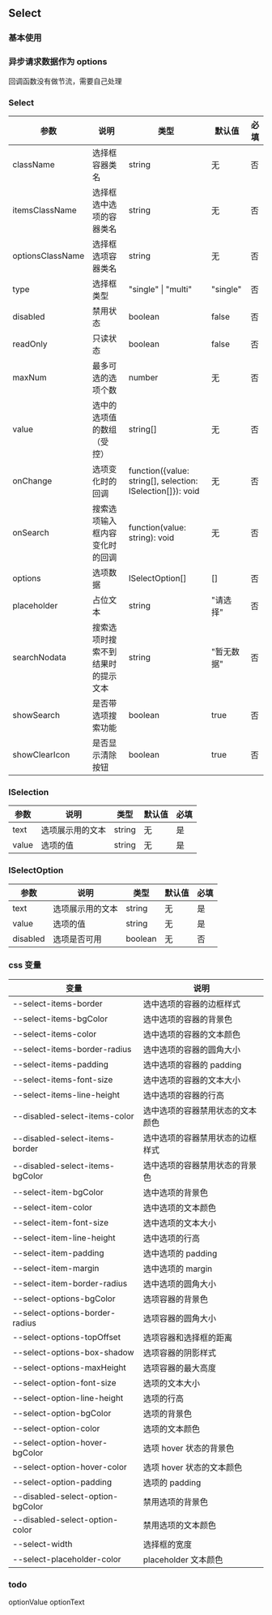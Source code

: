 ## Select

### 基本使用

<code src="../demo/select/select1.tsx"></code>

### 异步请求数据作为 options

回调函数没有做节流，需要自己处理

<code src="../demo/select/select2.tsx"></code>

### Select

| 参数             | 说明                               | 类型                                                       | 默认值     | 必填 |
| ---------------- | ---------------------------------- | ---------------------------------------------------------- | ---------- | ---- |
| className        | 选择框容器类名                     | string                                                     | 无         | 否   |
| itemsClassName   | 选择框选中选项的容器类名           | string                                                     | 无         | 否   |
| optionsClassName | 选择框选项容器类名                 | string                                                     | 无         | 否   |
| type             | 选择框类型                         | "single" \| "multi"                                        | "single"   | 否   |
| disabled         | 禁用状态                           | boolean                                                    | false      | 否   |
| readOnly         | 只读状态                           | boolean                                                    | false      | 否   |
| maxNum           | 最多可选的选项个数                 | number                                                     | 无         | 否   |
| value            | 选中的选项值的数组（受控）         | string[]                                                   | 无         | 否   |
| onChange         | 选项变化时的回调                   | function({value: string[], selection: ISelection[]}): void | 无         | 否   |
| onSearch         | 搜索选项输入框内容变化时的回调     | function(value: string): void                              | 无         | 否   |
| options          | 选项数据                           | ISelectOption[]                                            | []         | 否   |
| placeholder      | 占位文本                           | string                                                     | "请选择"   | 否   |
| searchNodata     | 搜索选项时搜索不到结果时的提示文本 | string                                                     | "暂无数据" | 否   |
| showSearch       | 是否带选项搜索功能                 | boolean                                                    | true       | 否   |
| showClearIcon    | 是否显示清除按钮                   | boolean                                                    | true       | 否   |

### ISelection

| 参数  | 说明             | 类型   | 默认值 | 必填 |
| ----- | ---------------- | ------ | ------ | ---- |
| text  | 选项展示用的文本 | string | 无     | 是   |
| value | 选项的值         | string | 无     | 是   |

### ISelectOption

| 参数     | 说明             | 类型    | 默认值 | 必填 |
| -------- | ---------------- | ------- | ------ | ---- |
| text     | 选项展示用的文本 | string  | 无     | 是   |
| value    | 选项的值         | string  | 无     | 是   |
| disabled | 选项是否可用     | boolean | 无     | 否   |

### css 变量

| 变量                             | 说明                             |
| -------------------------------- | -------------------------------- |
| --select-items-border            | 选中选项的容器的边框样式         |
| --select-items-bgColor           | 选中选项的容器的背景色           |
| --select-items-color             | 选中选项的容器的文本颜色         |
| --select-items-border-radius     | 选中选项的容器的圆角大小         |
| --select-items-padding           | 选中选项的容器的 padding         |
| --select-items-font-size         | 选中选项的容器的文本大小         |
| --select-items-line-height       | 选中选项的容器的行高             |
| --disabled-select-items-color    | 选中选项的容器禁用状态的文本颜色 |
| --disabled-select-items-border   | 选中选项的容器禁用状态的边框样式 |
| --disabled-select-items-bgColor  | 选中选项的容器禁用状态的背景色   |
| --select-item-bgColor            | 选中选项的背景色                 |
| --select-item-color              | 选中选项的文本颜色               |
| --select-item-font-size          | 选中选项的文本大小               |
| --select-item-line-height        | 选中选项的行高                   |
| --select-item-padding            | 选中选项的 padding               |
| --select-item-margin             | 选中选项的 margin                |
| --select-item-border-radius      | 选中选项的圆角大小               |
| --select-options-bgColor         | 选项容器的背景色                 |
| --select-options-border-radius   | 选项容器的圆角大小               |
| --select-options-topOffset       | 选项容器和选择框的距离           |
| --select-options-box-shadow      | 选项容器的阴影样式               |
| --select-options-maxHeight       | 选项容器的最大高度               |
| --select-option-font-size        | 选项的文本大小                   |
| --select-option-line-height      | 选项的行高                       |
| --select-option-bgColor          | 选项的背景色                     |
| --select-option-color            | 选项的文本颜色                   |
| --select-option-hover-bgColor    | 选项 hover 状态的背景色          |
| --select-option-hover-color      | 选项 hover 状态的文本颜色        |
| --select-option-padding          | 选项的 padding                   |
| --disabled-select-option-bgColor | 禁用选项的背景色                 |
| --disabled-select-option-color   | 禁用选项的文本颜色               |
| --select-width                   | 选择框的宽度                     |
| --select-placeholder-color       | placeholder 文本颜色             |

### todo

optionValue
optionText
